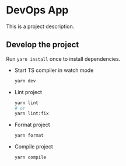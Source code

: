 # DevOps App

This is a project description.

## Develop the project

Run `yarn install` once to install dependencies.  

- Start TS compiler in watch mode
  ```sh
  yarn dev
  ```

- Lint project
  ```sh
  yarn lint
  # or
  yarn lint:fix
  ```

- Format project
  ```sh
  yarn format
  ```

- Compile project
  ```sh
  yarn compile
  ```


